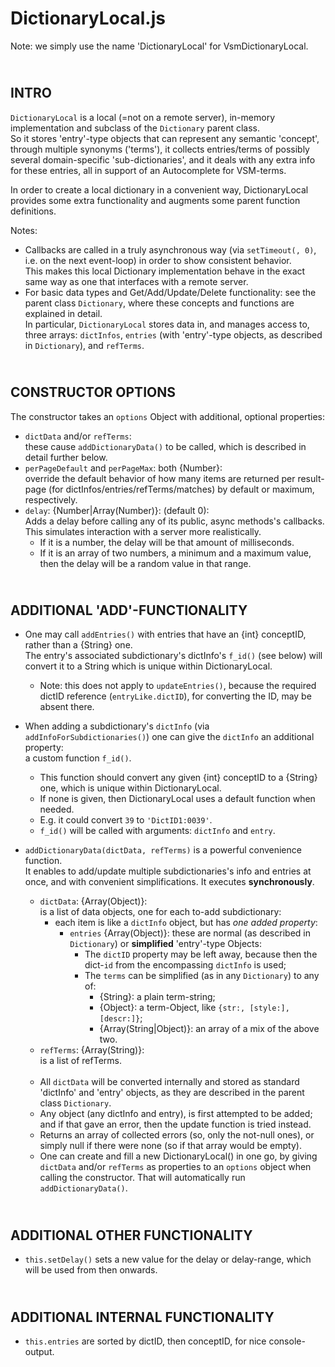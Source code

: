 DictionaryLocal.js
==================

Note: we simply use the name 'DictionaryLocal' for VsmDictionaryLocal.


&nbsp;  
INTRO
-----
`DictionaryLocal` is a local (=not on a remote server), in-memory implementation
and subclass of the `Dictionary` parent class.  
So it stores 'entry'-type objects that can represent any semantic 'concept',
through multiple synonyms ('terms'), it collects entries/terms of
possibly several domain-specific 'sub-dictionaries', and it deals with any
extra info for these entries, all in support of an Autocomplete for VSM-terms.

In order to create a local dictionary in a convenient way, DictionaryLocal
provides some extra functionality and augments some parent function definitions.

Notes:
+ Callbacks are called in a truly asynchronous way (via `setTimeout(, 0)`,
  i.e. on the next event-loop) in order to show consistent behavior.  
  This makes this local Dictionary implementation behave in the exact same way
  as one that interfaces with a remote server.
+ For basic data types and Get/Add/Update/Delete functionality:
  see the parent class `Dictionary`, where these concepts and functions are
  explained in detail.  
  In particular, `DictionaryLocal` stores data in, and manages access to,
  three arrays: `dictInfos`, `entries` (with 'entry'-type objects, as described
  in `Dictionary`), and `refTerms`.


&nbsp;  
CONSTRUCTOR OPTIONS
-------------------
The constructor takes an `options` Object with additional, optional properties:

- `dictData` and/or `refTerms`:  
    these cause `addDictionaryData()` to be called, which is described in detail
    further below.
- `perPageDefault` and `perPageMax`: both {Number}:  
    override the default behavior of how many items are returned per result-page
    (for dictInfos/entries/refTerms/matches) by default or maximum, respectively.
- `delay`: {Number|Array(Number)}: (default 0):  
    Adds a delay before calling any of its public, async methods's callbacks.
    This simulates interaction with a server more realistically.
    + If it is a number, the delay will be that amount of milliseconds.
    + If it is an array of two numbers, a minimum and a maximum value,
      then the delay will be a random value in that range.


&nbsp;  
ADDITIONAL 'ADD'-FUNCTIONALITY
------------------------------
+ One may call `addEntries()` with entries that have an {int} conceptID, rather
  than a {String} one.  
  The entry's associated subdictionary's dictInfo's `f_id()` (see below) will
  convert it to a String which is unique within DictionaryLocal.
  + Note: this does not apply to `updateEntries()`, because the required dictID
    reference (`entryLike.dictID`), for converting the ID, may be absent there.

+ When adding a subdictionary's `dictInfo` (via `addInfoForSubdictionaries()`)
  one can give the `dictInfo` an additional property:  
  a custom function `f_id()`.
  + This function should convert any given {int} conceptID to a
    {String} one, which is unique within DictionaryLocal.
  + If none is given, then DictionaryLocal uses a default function when needed.
  + E.g. it could convert `39` to `'DictID1:0039'`.
  + `f_id()` will be called with arguments: `dictInfo` and `entry`.

+ `addDictionaryData(dictData, refTerms)` is a powerful convenience function.  
  It enables to add/update multiple subdictionaries's info and entries at once,
  and with convenient simplifications. It executes **synchronously**.
  - `dictData`: {Array(Object)}:  
            is a list of data objects, one for each to-add subdictionary:
    - each item is like a `dictInfo` object, but has *one added property*:
      - `entries` {Array(Object)}:
            these are normal (as described in `Dictionary`) or **simplified**
            'entry'-type Objects:  
        + The  `dictID` property may be left away, because then
          the dict-`id` from the encompassing `dictInfo` is used;
        + The `terms` can be simplified (as in any `Dictionary`) to any of:
          + {String}: a plain term-string;
          + {Object}: a term-Object, like `{str:, [style:], [descr:]}`;
          + {Array(String|Object)}: an array of a mix of the above two.
  - `refTerms`: {Array(String)}:  
            is a list of refTerms.<br><br>
  + All `dictData` will be converted internally and stored as standard 'dictInfo'
    and 'entry' objects, as they are described in the parent class `Dictionary`.
  + Any object (any dictInfo and entry), is first attempted to be added;
    and if that gave an error, then the update function is tried instead.
  + Returns an array of collected errors (so, only the not-null ones),
    or simply null if there were none (so if that array would be empty).
  + One can create and fill a new DictionaryLocal() in one go, by giving
    `dictData` and/or `refTerms` as properties to an `options` object when
    calling the constructor. That will automatically run `addDictionaryData()`.


&nbsp;  
ADDITIONAL OTHER FUNCTIONALITY
------------------------------
- `this.setDelay()` sets a new value for the delay or delay-range, which will
  be used from then onwards.


&nbsp;  
ADDITIONAL INTERNAL FUNCTIONALITY
---------------------------------
- `this.entries` are sorted by dictID, then conceptID, for nice console-output.

